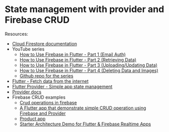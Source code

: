 # State management with provider and Firebase CRUD

Resources:

- [Cloud Firestore documentation](https://firebase.flutter.dev/docs/firestore/usage)
- YouTube series
  - [How to Use Firebase in Flutter - Part 1 (Email Auth)](https://www.youtube.com/watch?v=bjMw89L61FI)
  - [How to Use Firebase in Flutter - Part 2 (Retrieving Data)](https://www.youtube.com/watch?v=730eVDuN5zc)
  - [How to Use Firebase in Flutter - Part 3 (Uploading/Updating Data)](https://www.youtube.com/watch?v=t4QJoivDNqg)
  - [How to Use Firebase in Flutter - Part 4 (Deleting Data and Images)](https://www.youtube.com/watch?v=Qju7nFcYoSA)
  - [Github repo for the series](https://github.com/cheetahcoding/Flutter-Tutorials/tree/firebase_series)
- [Flutter - Fetch data from the internet](https://flutter.dev/docs/cookbook/networking/fetch-data)
- [Flutter Provider - Simple app state management](https://flutter.dev/docs/development/data-and-backend/state-mgmt/simple)
- [Provider docs](https://pub.dev/packages/provider)
- Firebase CRUD examples
  - [Crud operations in firebase](https://github.com/kadirbekar/flutter-crud-firebase)
  - [A Flutter app that demonstrate simple CRUD operation using Firebase and Provider](https://github.com/xbrny/flutter_idea_list)
  - [Product app](https://github.com/mohamedHassanKa/ProductAppCourse)
  - [Starter Architecture Demo for Flutter & Firebase Realtime Apps](https://github.com/bizz84/starter_architecture_flutter_firebase/blob/master/lib/services/firestore_database.dart)
